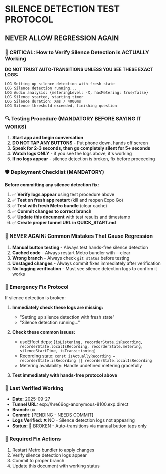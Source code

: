 # SILENCE DETECTION TEST PROTOCOL
## NEVER ALLOW REGRESSION AGAIN

### 🚨 CRITICAL: How to Verify Silence Detection is ACTUALLY Working

**DO NOT TRUST AUTO-TRANSITIONS UNLESS YOU SEE THESE EXACT LOGS:**

```
LOG Setting up silence detection with fresh state
LOG Silence detection running...
LOG Audio analysis: {meteringLevel: -X, hasMetering: true/false}
LOG Silence started, starting timer
LOG Silence duration: Xms / 4000ms
LOG Silence threshold exceeded, finishing question
```

### 🔍 Testing Procedure (MANDATORY BEFORE SAYING IT WORKS)

1. **Start app and begin conversation**
2. **DO NOT TAP ANY BUTTONS** - Put phone down, hands off screen
3. **Speak for 2-3 seconds, then go completely silent for 5+ seconds**
4. **Watch logs ONLY** - if you see the logs above, it's working
5. **If no logs appear** - silence detection is broken, fix before proceeding

### 🛡️ Deployment Checklist (MANDATORY)

**Before committing any silence detection fix:**

1. ✅ **Verify logs appear** using test procedure above
2. ✅ **Test on fresh app restart** (kill and reopen Expo Go)
3. ✅ **Test with fresh Metro bundle** (clear cache)
4. ✅ **Commit changes to correct branch**
5. ✅ **Update this document** with test results and timestamp
6. ✅ **Create proper tunnel URL in QUICK_START.md**

### 🚫 NEVER AGAIN: Common Mistakes That Cause Regression

1. **Manual button testing** - Always test hands-free silence detection
2. **Cached code** - Always restart Metro bundler with --clear
3. **Wrong branch** - Always check `git status` before testing
4. **Unstaged changes** - Always commit fixes immediately after verification
5. **No logging verification** - Must see silence detection logs to confirm it works

### 🔧 Emergency Fix Protocol

If silence detection is broken:

1. **Immediately check these logs are missing:**
   - "Setting up silence detection with fresh state"
   - "Silence detection running..."

2. **Check these common issues:**
   - useEffect deps: `[isListening, recorderState.isRecording, recorderState.localIsRecording, recorderState.metering, silenceStartTime, isTransitioning]`
   - Recording state: `const isActuallyRecording = recorderState.isRecording || recorderState.localIsRecording`
   - Metering availability: Handle undefined metering gracefully

3. **Test immediately with hands-free protocol above**

### 📝 Last Verified Working
- **Date:** 2025-09-27
- **Tunnel URL:** exp://hre66og-anonymous-8100.exp.direct
- **Branch:** ux
- **Commit:** [PENDING - NEEDS COMMIT]
- **Logs Verified:** ❌ NO - Silence detection logs not appearing
- **Status:** 🚨 BROKEN - Auto-transitions via manual button taps only

### 🎯 Required Fix Actions

1. Restart Metro bundler to apply changes
2. Verify silence detection logs appear
3. Commit to proper branch
4. Update this document with working status